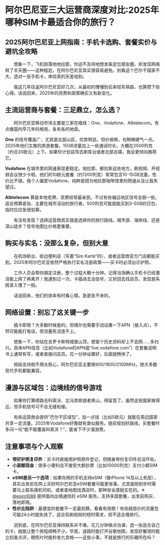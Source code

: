 # 阿尔巴尼亚三大运营商深度对比:2025年哪种SIM卡最适合你的旅行？

## 2025阿尔巴尼亚上网指南：手机卡选购、套餐实价与避坑全攻略

　　想象一下，飞机刚落地地拉那，你迫不及待地想发条定位朋友圈，却发现网络转了半天圈——这种尴尬，在阿尔巴尼亚其实很容易避免。别看这个巴尔干国家不大，选对一张手机卡，体验真的天差地别。

　　我这几年往返阿尔巴尼亚好几次，从最初的懵懂到后来轻车熟路，也算攒下些心得。话说回来，2025年的资费和政策确实又有新变化。

## 主流运营商与套餐：三足鼎立，怎么选？

　　阿尔巴尼亚移动市场主要是三家在唱戏：One、Vodafone、Albtelecom。有点像国内早几年的格局，各有各的地盘。

**One** 的信号覆盖广，尤其是北部山区，优势明显。但价格嘛，也稍微硬气一点。2025年他们主推的旅游套餐，15GB流量加上一些通话时长，大概在2500列克（约合20欧元）上下。如果你计划自驾去斯库台或者北部古镇，我会更倾向推荐它。

**Vodafone** 在城市里的网速表现更稳定。地拉那、都拉斯这些地方，刷视频、开视频会议很少卡顿。他们的10欧元套餐（约1200列克）常常包含10-15GB流量，性价比不错。我个人偏爱Vodafone，纯粹是因为地拉那咖啡馆里的网速从没让我失望过。

**Albtelecom** 算是本地老牌，资费经常最亲民。不过有些偏远地区信号会弱一些。适合预算紧张、主要在城市活动的旅行者。500列克可能就能买到3-5GB的日包，临时应应急很划算。

　　有没有发现？选择运营商其实就是选择你的旅行路线。城市游、海岸线、还是深山徒步？信号地图比价格更重要。

## 购买与实名：没那么复杂，但别大意

　　在机场柜台、街边便利店（写着“Sim Kartë”的）、或者运营商官方门店都能买到。2025年阿尔巴尼亚依然严格执行实名注册政策——买卡时必须出示护照。

　　工作人员会帮你搞定注册，整个过程大概十分钟。记得当场确认手机卡已经激活能上网了再离开！我遇到过一次，卡插进去没信号，又折回去找店员，发现是系统录入慢了一拍。

　　话说回来，他们的效率有时看心情，急是急不来的。

## 网络设置：别忘了这关键一步

　　插卡即用？大多数时候是的。但偶尔也需要手动设置一下APN（接入点）。不然可能能打电话，但流量死活连不上。

　　想象一下，你站在吉罗卡斯特城堡山顶，想查个历史资料却上不去网……多扫兴。具体APN信息（比如Vodafone的APN是“live.vodafone.com”）在套餐说明书上通常有写，或者直接问店员。花一分钟设置好，后面就畅快了。

　　频段支持倒不用太担心，阿尔巴尼亚主要用900/1800/2100MHz，绝大多数现代手机都能兼容。

## 漫游与区域包：边境线的信号游戏

　　如果你打算顺路去科索沃、北马其顿或者黑山，得留意了。虽然这些国家挨得近，但手机信号可不会无缝衔接。

　　有些运营商会提供“巴尔干区域包”，加一点钱（比如5欧元）就能在周边国家共享一定流量。2025年Vodafone好像就有类似服务。提前规划好路线，买套餐时多问一句“能不能覆盖科索沃？”，能省下不少漫游费。

## 注意事项与个人观察

*   **带好护照复印件**：买卡时直接用护照原件登记，但随身带份复印件总没坏处。
*   **小面额现金**：很多小便利店不接受大额钞票（比如10000列克）支付小额SIM卡。
*   **eSIM是另一个选项**：如果你用的手机支持eSIM（像iPhone 14及以上机型），其实出发前在网上买好阿尔巴尼亚eSIM套餐可能更省事。尤其是刚到步时需要马上联系接机司机、或者查地图找酒店时，那种安全感挺实在的。✈ [@esim1088](https://t.me/s/esim1088) 提供面向出境通信的 eSIM 服务，支持多国套餐，出发前购买，落地即用。
*   **性价比陷阱**：最便宜的套餐不一定最划算。看看有效期！有些超低价的流量包可能24小时就失效了，适合狂刷视频的短时需求，但不适合慢旅行。

　　说到底，在阿尔巴尼亚保持联系并不难。花几分钟做点功课，选一张适合自己的卡，就能让整个旅程顺畅不少。毕竟，迷路时能打开谷歌地图，发现好餐馆时能立刻查点评，晒照片时能秒发九宫格——这些小事，不就是旅行的乐趣所在吗？